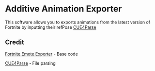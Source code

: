 # Additive Animation Exporter
This software allows you to exports animations from the latest version of Fortnite by inputting their refPose [CUE4Parse](https://github.com/FabianFG/CUE4Parse)

## Credit
[Fortnite Emote Exporter](https://github.com/0xkaede/FortniteEmoteExporter/tree/main) - Base code

[CUE4Parse](https://github.com/FabianFG/CUE4Parse) - File parsing
